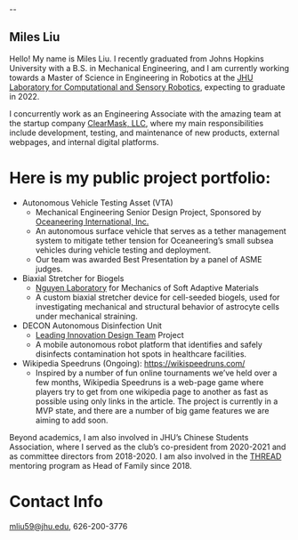 --

## Miles Liu

Hello! My name is Miles Liu. I recently graduated from Johns Hopkins University with a B.S. in Mechanical Engineering, and I am currently working towards a Master of Science in Engineering in Robotics at the [JHU Laboratory for Computational and Sensory Robotics](https://lcsr.jhu.edu/), expecting to graduate in 2022.

I concurrently work as an Engineering Associate with the amazing team at the startup company [ClearMask, LLC](https://www.theclearmask.com/), where my main responsibilities include development, testing, and maintenance of new products, external webpages, and internal digital platforms.

# Here is my public project portfolio:

* Autonomous Vehicle Testing Asset (VTA)
  * Mechanical Engineering Senior Design Project, Sponsored by [Oceaneering International, Inc.](https://www.oceaneering.com/)
  * An autonomous surface vehicle that serves as a tether management system to mitigate tether tension for Oceaneering’s small subsea vehicles during vehicle testing and deployment.
  * Our team was awarded Best Presentation by a panel of ASME judges.
* Biaxial Stretcher for Biogels
  * [Nguyen Laboratory](https://engineering.jhu.edu/tnguy108/) for Mechanics of Soft Adaptive Materials
  * A custom biaxial stretcher device for cell-seeded biogels, used for investigating mechanical and structural behavior of astrocyte cells under mechanical straining.
* DECON Autonomous Disinfection Unit
  * [Leading Innovation Design Team](https://engineering.jhu.edu/lindt/) Project
  * A mobile autonomous robot platform that identifies and safely disinfects contamination hot spots in healthcare facilities.
* Wikipedia Speedruns (Ongoing): <https://wikispeedruns.com/>
  * Inspired by a number of fun online tournaments we’ve held over a few months, Wikipedia Speedruns is a web-page game where players try to get from one wikipedia page to another as fast as possible using only links in the article. The project is currently in a MVP state, and there are a number of big game features we are aiming to add soon.

Beyond academics, I am also involved in JHU’s Chinese Students Association, where I served as the club’s co-president from 2020-2021 and as committee directors from 2018-2020. I am also involved in the [THREAD](https://www.thread.org/) mentoring program as Head of Family since 2018.

# Contact Info

[mliu59@jhu.edu](mailto:mliu59@jhu.edu), 626-200-3776

